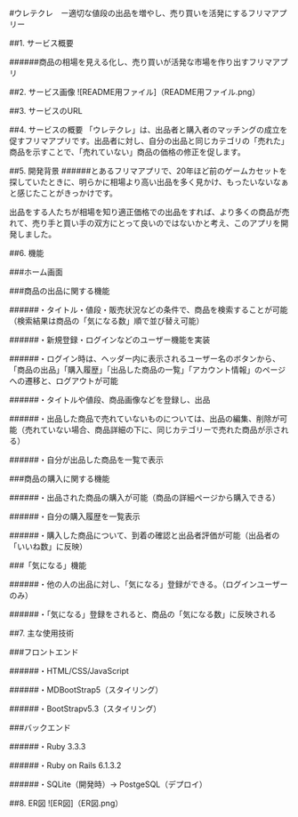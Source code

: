 #ウレテクレ　ー適切な値段の出品を増やし、売り買いを活発にするフリマアプリー

##1. サービス概要

######商品の相場を見える化し、売り買いが活発な市場を作り出すフリマアプリ

##2. サービス画像
![README用ファイル]（README用ファイル.png）

##3. サービスのURL


##4. サービスの概要
「ウレテクレ」は、出品者と購入者のマッチングの成立を促すフリマアプリです。出品者に対し、自分の出品と同じカテゴリの「売れた」商品を示すことで、「売れていない」商品の価格の修正を促します。

##5. 開発背景
######とあるフリマアプリで、20年ほど前のゲームカセットを探していたときに、明らかに相場より高い出品を多く見かけ、もったいないなぁと感じたことがきっかけです。

出品をする人たちが相場を知り適正価格での出品をすれば、より多くの商品が売れて、売り手と買い手の双方にとって良いのではないかと考え、このアプリを開発しました。

##6. 機能

###ホーム画面

###商品の出品に関する機能

######・タイトル・値段・販売状況などの条件で、商品を検索することが可能（検索結果は商品の「気になる数」順で並び替え可能）

######・新規登録・ログインなどのユーザー機能を実装

######・ログイン時は、ヘッダー内に表示されるユーザー名のボタンから、「商品の出品」「購入履歴」「出品した商品の一覧」「アカウント情報」のページへの遷移と、ログアウトが可能

######・タイトルや値段、商品画像などを登録し、出品

######・出品した商品で売れていないものについては、出品の編集、削除が可能（売れていない場合、商品詳細の下に、同じカテゴリーで売れた商品が示される）

######・自分が出品した商品を一覧で表示

###商品の購入に関する機能

######・出品された商品の購入が可能（商品の詳細ページから購入できる）

######・自分の購入履歴を一覧表示

######・購入した商品について、到着の確認と出品者評価が可能（出品者の「いいね数」に反映）

###「気になる」機能

######・他の人の出品に対し、「気になる」登録ができる。（ログインユーザーのみ）

######・「気になる」登録をされると、商品の「気になる数」に反映される

##7. 主な使用技術

###フロントエンド

######・HTML/CSS/JavaScript

######・MDBootStrap5（スタイリング）

######・BootStrapv5.3（スタイリング）

###バックエンド

######・Ruby 3.3.3

######・Ruby on Rails 6.1.3.2

######・SQLite（開発時）→ PostgeSQL（デプロイ）

##8. ER図
![ER図]（ER図.png）
